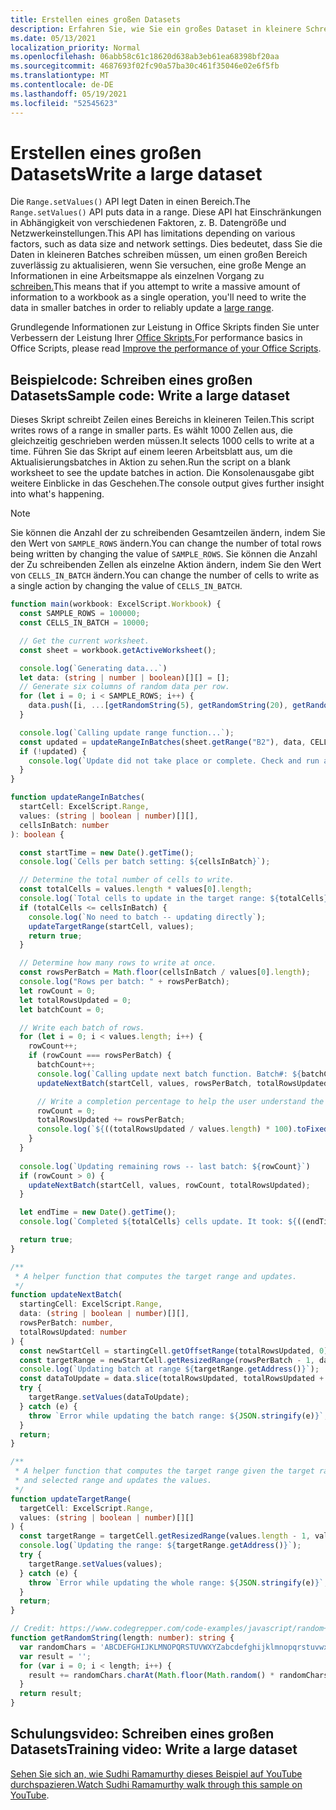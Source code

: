 ```yaml
---
title: Erstellen eines großen Datasets
description: Erfahren Sie, wie Sie ein großes Dataset in kleinere Schreibvorgänge in skripts Office teilen.
ms.date: 05/13/2021
localization_priority: Normal
ms.openlocfilehash: 06abb58c61c18620d638ab3eb61ea68398bf20aa
ms.sourcegitcommit: 4687693f02fc90a57ba30c461f35046e02e6f5fb
ms.translationtype: MT
ms.contentlocale: de-DE
ms.lasthandoff: 05/19/2021
ms.locfileid: "52545623"
---
```

# <a name="write-a-large-dataset"></a><span data-ttu-id="3fcfc-103">Erstellen eines großen Datasets</span><span class="sxs-lookup"><span data-stu-id="3fcfc-103">Write a large dataset</span></span>

<span data-ttu-id="3fcfc-104">Die `Range.setValues()` API legt Daten in einen Bereich.</span><span class="sxs-lookup"><span data-stu-id="3fcfc-104">The `Range.setValues()` API puts data in a range.</span></span> <span data-ttu-id="3fcfc-105">Diese API hat Einschränkungen in Abhängigkeit von verschiedenen Faktoren, z. B. Datengröße und Netzwerkeinstellungen.</span><span class="sxs-lookup"><span data-stu-id="3fcfc-105">This API has limitations depending on various factors, such as data size and network settings.</span></span> <span data-ttu-id="3fcfc-106">Dies bedeutet, dass Sie die Daten in kleineren Batches schreiben müssen, um einen großen Bereich zuverlässig zu aktualisieren, wenn Sie versuchen, eine große Menge an Informationen in eine Arbeitsmappe als einzelnen Vorgang zu [schreiben.](../../testing/platform-limits.md)</span><span class="sxs-lookup"><span data-stu-id="3fcfc-106">This means that if you attempt to write a massive amount of information to a workbook as a single operation, you'll need to write the data in smaller batches in order to reliably update a [large range](../../testing/platform-limits.md).</span></span>

<span data-ttu-id="3fcfc-107">Grundlegende Informationen zur Leistung in Office Skripts finden Sie unter Verbessern der Leistung Ihrer [Office Skripts.](../../develop/web-client-performance.md)</span><span class="sxs-lookup"><span data-stu-id="3fcfc-107">For performance basics in Office Scripts, please read [Improve the performance of your Office Scripts](../../develop/web-client-performance.md).</span></span>

## <a name="sample-code-write-a-large-dataset"></a><span data-ttu-id="3fcfc-108">Beispielcode: Schreiben eines großen Datasets</span><span class="sxs-lookup"><span data-stu-id="3fcfc-108">Sample code: Write a large dataset</span></span>

<span data-ttu-id="3fcfc-109">Dieses Skript schreibt Zeilen eines Bereichs in kleineren Teilen.</span><span class="sxs-lookup"><span data-stu-id="3fcfc-109">This script writes rows of a range in smaller parts.</span></span> <span data-ttu-id="3fcfc-110">Es wählt 1000 Zellen aus, die gleichzeitig geschrieben werden müssen.</span><span class="sxs-lookup"><span data-stu-id="3fcfc-110">It selects 1000 cells to write at a time.</span></span> <span data-ttu-id="3fcfc-111">Führen Sie das Skript auf einem leeren Arbeitsblatt aus, um die Aktualisierungsbatches in Aktion zu sehen.</span><span class="sxs-lookup"><span data-stu-id="3fcfc-111">Run the script on a blank worksheet to see the update batches in action.</span></span> <span data-ttu-id="3fcfc-112">Die Konsolenausgabe gibt weitere Einblicke in das Geschehen.</span><span class="sxs-lookup"><span data-stu-id="3fcfc-112">The console output gives further insight into what's happening.</span></span>

> [!NOTE]
> <span data-ttu-id="3fcfc-113">Sie können die Anzahl der zu schreibenden Gesamtzeilen ändern, indem Sie den Wert von `SAMPLE_ROWS` ändern.</span><span class="sxs-lookup"><span data-stu-id="3fcfc-113">You can change the number of total rows being written by changing the value of `SAMPLE_ROWS`.</span></span> <span data-ttu-id="3fcfc-114">Sie können die Anzahl der Zu schreibenden Zellen als einzelne Aktion ändern, indem Sie den Wert von `CELLS_IN_BATCH` ändern.</span><span class="sxs-lookup"><span data-stu-id="3fcfc-114">You can change the number of cells to write as a single action by changing the value of `CELLS_IN_BATCH`.</span></span>

```TypeScript
function main(workbook: ExcelScript.Workbook) {
  const SAMPLE_ROWS = 100000;
  const CELLS_IN_BATCH = 10000;

  // Get the current worksheet.
  const sheet = workbook.getActiveWorksheet();

  console.log(`Generating data...`)
  let data: (string | number | boolean)[][] = [];
  // Generate six columns of random data per row. 
  for (let i = 0; i < SAMPLE_ROWS; i++) {
    data.push([i, ...[getRandomString(5), getRandomString(20), getRandomString(10), Math.random()], "Sample data"]);
  }

  console.log(`Calling update range function...`);
  const updated = updateRangeInBatches(sheet.getRange("B2"), data, CELLS_IN_BATCH);
  if (!updated) {
    console.log(`Update did not take place or complete. Check and run again.`);
  }
}

function updateRangeInBatches(
  startCell: ExcelScript.Range,
  values: (string | boolean | number)[][],
  cellsInBatch: number
): boolean {

  const startTime = new Date().getTime();
  console.log(`Cells per batch setting: ${cellsInBatch}`);

  // Determine the total number of cells to write.
  const totalCells = values.length * values[0].length;
  console.log(`Total cells to update in the target range: ${totalCells}`);
  if (totalCells <= cellsInBatch) {
    console.log(`No need to batch -- updating directly`);
    updateTargetRange(startCell, values);
    return true;
  }

  // Determine how many rows to write at once.
  const rowsPerBatch = Math.floor(cellsInBatch / values[0].length);
  console.log("Rows per batch: " + rowsPerBatch);
  let rowCount = 0;
  let totalRowsUpdated = 0;
  let batchCount = 0;

  // Write each batch of rows.
  for (let i = 0; i < values.length; i++) {
    rowCount++;
    if (rowCount === rowsPerBatch) {
      batchCount++;
      console.log(`Calling update next batch function. Batch#: ${batchCount}`);
      updateNextBatch(startCell, values, rowsPerBatch, totalRowsUpdated);

      // Write a completion percentage to help the user understand the progress.
      rowCount = 0;
      totalRowsUpdated += rowsPerBatch;
      console.log(`${((totalRowsUpdated / values.length) * 100).toFixed(1)}% Done`);
    }
  }
  
  console.log(`Updating remaining rows -- last batch: ${rowCount}`)
  if (rowCount > 0) {
    updateNextBatch(startCell, values, rowCount, totalRowsUpdated);
  }

  let endTime = new Date().getTime();
  console.log(`Completed ${totalCells} cells update. It took: ${((endTime - startTime) / 1000).toFixed(6)} seconds to complete. ${((((endTime  - startTime) / 1000)) / cellsInBatch).toFixed(8)} seconds per ${cellsInBatch} cells-batch.`);

  return true;
}

/**
 * A helper function that computes the target range and updates. 
 */
function updateNextBatch(
  startingCell: ExcelScript.Range,
  data: (string | boolean | number)[][],
  rowsPerBatch: number,
  totalRowsUpdated: number
) {
  const newStartCell = startingCell.getOffsetRange(totalRowsUpdated, 0);
  const targetRange = newStartCell.getResizedRange(rowsPerBatch - 1, data[0].length - 1);
  console.log(`Updating batch at range ${targetRange.getAddress()}`);
  const dataToUpdate = data.slice(totalRowsUpdated, totalRowsUpdated + rowsPerBatch);
  try {
    targetRange.setValues(dataToUpdate);
  } catch (e) {
    throw `Error while updating the batch range: ${JSON.stringify(e)}`;
  }
  return;
}

/**
 * A helper function that computes the target range given the target range's starting cell
 * and selected range and updates the values.
 */
function updateTargetRange(
  targetCell: ExcelScript.Range,
  values: (string | boolean | number)[][]
) {
  const targetRange = targetCell.getResizedRange(values.length - 1, values[0].length - 1);
  console.log(`Updating the range: ${targetRange.getAddress()}`);
  try {
    targetRange.setValues(values);
  } catch (e) {
    throw `Error while updating the whole range: ${JSON.stringify(e)}`;
  }
  return;
}

// Credit: https://www.codegrepper.com/code-examples/javascript/random+text+generator+javascript
function getRandomString(length: number): string {
  var randomChars = 'ABCDEFGHIJKLMNOPQRSTUVWXYZabcdefghijklmnopqrstuvwxyz0123456789';
  var result = '';
  for (var i = 0; i < length; i++) {
    result += randomChars.charAt(Math.floor(Math.random() * randomChars.length));
  }
  return result;
}
```

## <a name="training-video-write-a-large-dataset"></a><span data-ttu-id="3fcfc-115">Schulungsvideo: Schreiben eines großen Datasets</span><span class="sxs-lookup"><span data-stu-id="3fcfc-115">Training video: Write a large dataset</span></span>

<span data-ttu-id="3fcfc-116">[Sehen Sie sich an, wie Sudhi Ramamurthy dieses Beispiel auf YouTube durchspazieren.](https://youtu.be/BP9Kp0Ltj7U)</span><span class="sxs-lookup"><span data-stu-id="3fcfc-116">[Watch Sudhi Ramamurthy walk through this sample on YouTube](https://youtu.be/BP9Kp0Ltj7U).</span></span>
